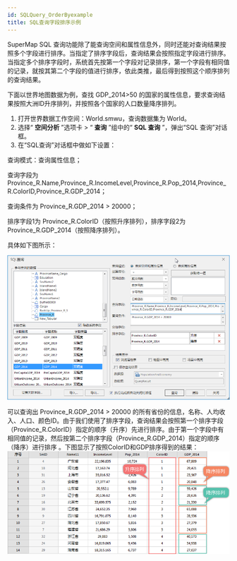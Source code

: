 ```yaml
---
id: SQLQuery_OrderByexample
title: SQL查询字段排序示例
---
```

SuperMap SQL
查询功能除了能查询空间和属性信息外，同时还能对查询结果按照多个字段进行排序。当指定了排序字段后，查询结果会按照指定字段进行排序。当指定多个排序字段时，系统首先按第一个字段对记录排序，第一个字段有相同值的记录，就按其第二个字段的值进行排序，依此类推，最后得到按照这个顺序排列的查询结果。

下面以世界地图数据为例，查找 GDP_2014>50 的国家的属性信息，要求查询结果按照大洲ID升序排列，并按照各个国家的人口数量降序排列。

  1. 打开世界数据工作空间：World.smwu，查询数据集为 World。 
  2. 选择“ **空间分析** ”选项卡 > “ **查询** ”组中的“ **SQL 查询** ”，弹出“SQL 查询”对话框。
  3. 在“SQL查询”对话框中做如下设置： 

查询模式：查询属性信息；

查询字段为Province_R.Name,Province_R.IncomeLevel,Province_R.Pop_2014,Province_R.ColorID,Province_R.GDP_2014；

查询条件为 Province_R.GDP_2014 > 20000；

排序字段1为 Province_R.ColorID（按照升序排列），排序字段2为 Province_R.GDP_2014（按照降序排列）。

具体如下图所示：

![](img/OrderBy.png)  

  
可以查询出 Province_R.GDP_2014 > 20000
的所有省份的信息，名称、人均收入、人口、颜色ID。由于我们使用了排序字段，查询结果会按照第一个排序字段（Province_R.ColorID）指定的顺序（升序）先进行排序。由于第一个字段中有相同值的记录，然后按第二个排序字段（Province_R.GDP_2014）指定的顺序（降序）进行排序
。下图显示了按照ColorID和GDP排序得到的结果：  
  ![](img/OrderBy2.png)  
